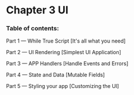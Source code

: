 # Chapter 3 UI

### Table of contents:

Part 1 — While True Script \[It's all what you need]

Part 2 — UI Rendering \[Simplest UI Application]

Part 3 — APP Handlers \[Handle Events and Errors]

Part 4 — State and Data \[Mutable Fields]

Part 5 — Styling your app \[Customizing the UI]
